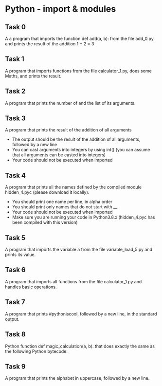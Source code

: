 # Python - import & modules

## Task 0
A a program that imports the function def add(a, b): from the file add_0.py and prints the result of the addition 1 + 2 = 3

## Task 1
A  program that imports functions from the file calculator_1.py, does some Maths, and prints the result.

## Task 2
A program that prints the number of and the list of its arguments.

## Task 3
A program that prints the result of the addition of all arguments

* The output should be the result of the addition of all arguments, followed by a new line
* You can cast arguments into integers by using int() (you can assume that all arguments can be casted into integers)
* Your code should not be executed when imported

## Task 4
A program that prints all the names defined by the compiled module hidden_4.pyc (please download it locally).

* You should print one name per line, in alpha order
* You should print only names that do not start with __
* Your code should not be executed when imported
* Make sure you are running your code in Python3.8.x (hidden_4.pyc has been compiled with this version)

## Task 5
A program that imports the variable a from the file variable_load_5.py and prints its value.

## Task 6
A program that imports all functions from the file calculator_1.py and handles basic operations.

## Task 7
A program that prints #pythoniscool, followed by a new line, in the standard output.

## Task 8
Python function def magic_calculation(a, b): that does exactly the same as the following Python bytecode:

## Task 9
A program that prints the alphabet in uppercase, followed by a new line.
